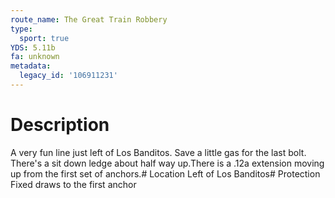 ```yaml
---
route_name: The Great Train Robbery
type:
  sport: true
YDS: 5.11b
fa: unknown
metadata:
  legacy_id: '106911231'
---
```

# Description
A very fun line just left of Los Banditos. Save a little gas for the last bolt. There's a sit down ledge about half way up.There is a .12a extension moving up from the first set of anchors.# Location
Left of Los Banditos# Protection
Fixed draws to the first anchor